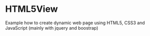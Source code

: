 # HTML5View
Example how to create dynamic web page using HTML5, CSS3 and JavaScript (mainly with jquery and boostrap)
